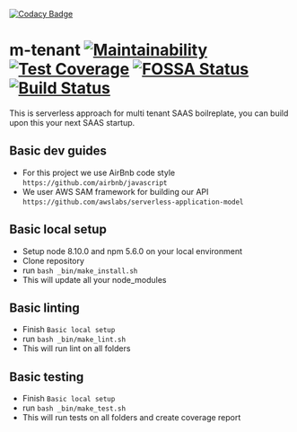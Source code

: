 [![Codacy Badge](https://api.codacy.com/project/badge/Grade/190059787583497fa09f0bbb3b531eb0)](https://app.codacy.com/app/mojomanyana/m-tenant?utm_source=github.com&utm_medium=referral&utm_content=mojomanyana/m-tenant&utm_campaign=badger)
# m-tenant [![Maintainability](https://api.codeclimate.com/v1/badges/96be3b17c3faa41eabbd/maintainability)](https://codeclimate.com/github/mojomanyana/m-tenant/maintainability) [![Test Coverage](https://api.codeclimate.com/v1/badges/96be3b17c3faa41eabbd/test_coverage)](https://codeclimate.com/github/mojomanyana/m-tenant/test_coverage) [![FOSSA Status](https://app.fossa.io/api/projects/git%2Bgithub.com%2Fmojomanyana%2Fm-tenant.svg?type=shield)](https://app.fossa.io/projects/git%2Bgithub.com%2Fmojomanyana%2Fm-tenant?ref=badge_shield) [![Build Status](https://travis-ci.org/mojomanyana/m-tenant.svg?branch=master)](https://travis-ci.org/mojomanyana/m-tenant)

This is serverless approach for multi tenant SAAS boilreplate, you can build upon this your next SAAS startup.

## Basic dev guides
- For this project we use AirBnb code style `https://github.com/airbnb/javascript`
- We user AWS SAM framework for building our API `https://github.com/awslabs/serverless-application-model`

## Basic local setup
- Setup node 8.10.0 and npm 5.6.0 on your local environment
- Clone repository
- run `bash _bin/make_install.sh`
- This will update all your node_modules

## Basic linting
- Finish `Basic local setup`
- run `bash _bin/make_lint.sh`
- This will run lint on all folders

## Basic testing
- Finish `Basic local setup`
- run `bash _bin/make_test.sh`
- This will run tests on all folders and create coverage report
